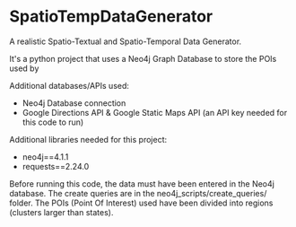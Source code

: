 # SpatioTempDataGenerator
A realistic Spatio-Textual and Spatio-Temporal Data Generator.

It's a python project that uses a Neo4j Graph Database to store the POIs used by

Additional databases/APIs used:
- Neo4j Database connection 
- Google Directions API & Google Static Maps API (an API key needed for this code to run)

Additional libraries needed for this project:
- neo4j==4.1.1
- requests==2.24.0

Before running this code, the data must have been entered in the Neo4j database. The create queries are in the neo4j_scripts/create_queries/ folder. The POIs (Point Of Interest) used have been divided into regions (clusters larger than states).
